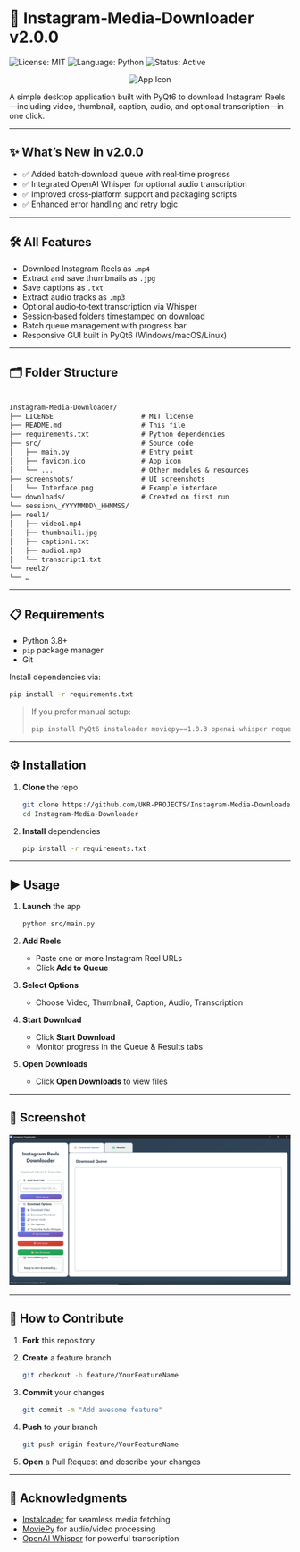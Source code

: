 # 🚀 Instagram‑Media‑Downloader v2.0.0

![License: MIT](https://img.shields.io/badge/License-MIT-green) ![Language: Python](https://img.shields.io/badge/Language-Python-blue) ![Status: Active](https://img.shields.io/badge/Status-Active-brightgreen)

<p align="center">
  <img src="src/favicon.ico" alt="App Icon" width="64" height="64" />
</p>

A simple desktop application built with PyQt6 to download Instagram Reels—including video, thumbnail, caption, audio, and optional transcription—in one click.

---

## ✨ What’s New in v2.0.0

- ✅ Added batch‑download queue with real‑time progress  
- ✅ Integrated OpenAI Whisper for optional audio transcription  
- ✅ Improved cross‑platform support and packaging scripts  
- ✅ Enhanced error handling and retry logic  

---

## 🛠️ All Features

- Download Instagram Reels as `.mp4`  
- Extract and save thumbnails as `.jpg`  
- Save captions as `.txt`  
- Extract audio tracks as `.mp3`  
- Optional audio‑to‑text transcription via Whisper  
- Session‑based folders timestamped on download  
- Batch queue management with progress bar  
- Responsive GUI built in PyQt6 (Windows/macOS/Linux)  

---

## 🗂️ Folder Structure

```

Instagram-Media-Downloader/
├── LICENSE                      # MIT license
├── README.md                    # This file
├── requirements.txt             # Python dependencies
├── src/                         # Source code
│   ├── main.py                  # Entry point
│   ├── favicon.ico              # App icon
│   └── ...                      # Other modules & resources
├── screenshots/                 # UI screenshots
│   └── Interface.png            # Example interface
└── downloads/                   # Created on first run
└── session\_YYYYMMDD\_HHMMSS/
├── reel1/
│   ├── video1.mp4
│   ├── thumbnail1.jpg
│   ├── caption1.txt
│   ├── audio1.mp3
│   └── transcript1.txt
└── reel2/
└── …

````

---

## 📋 Requirements

- Python 3.8+  
- `pip` package manager  
- Git  

Install dependencies via:

```bash
pip install -r requirements.txt
````

> If you prefer manual setup:
>
> ```bash
> pip install PyQt6 instaloader moviepy==1.0.3 openai-whisper requests pillow
> ```

---

## ⚙️ Installation

1. **Clone** the repo

   ```bash
   git clone https://github.com/UKR-PROJECTS/Instagram-Media-Downloader.git
   cd Instagram-Media-Downloader
   ```
2. **Install** dependencies

   ```bash
   pip install -r requirements.txt
   ```

---

## ▶️ Usage

1. **Launch** the app

   ```bash
   python src/main.py
   ```
2. **Add Reels**

   * Paste one or more Instagram Reel URLs
   * Click **Add to Queue**
3. **Select Options**

   * Choose Video, Thumbnail, Caption, Audio, Transcription
4. **Start Download**

   * Click **Start Download**
   * Monitor progress in the Queue & Results tabs
5. **Open Downloads**

   * Click **Open Downloads** to view files

---

## 📸 Screenshot

![Interface](screenshots/screenshot.png)

---

## 🤝 How to Contribute

1. **Fork** this repository
2. **Create** a feature branch

   ```bash
   git checkout -b feature/YourFeatureName
   ```
3. **Commit** your changes

   ```bash
   git commit -m "Add awesome feature"
   ```
4. **Push** to your branch

   ```bash
   git push origin feature/YourFeatureName
   ```
5. **Open** a Pull Request and describe your changes

---

## 🙏 Acknowledgments

* [Instaloader](https://github.com/instaloader/instaloader) for seamless media fetching
* [MoviePy](https://github.com/Zulko/moviepy) for audio/video processing
* [OpenAI Whisper](https://github.com/openai/whisper) for powerful transcription

